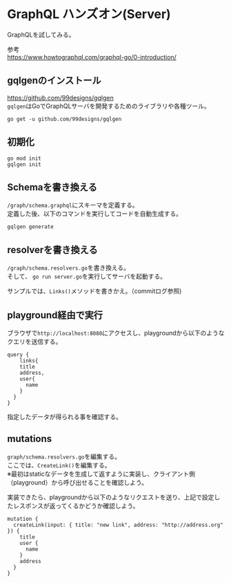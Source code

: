 # GraphQL ハンズオン(Server)

GraphQLを試してみる。  

参考  
https://www.howtographql.com/graphql-go/0-introduction/

## gqlgenのインストール
https://github.com/99designs/gqlgen  
`gqlgen`はGoでGraphQLサーバを開発するためのライブラリや各種ツール。  

```
go get -u github.com/99designs/gqlgen
```

## 初期化

```
go mod init
gqlgen init
```

## Schemaを書き換える

`/graph/schema.graphql`にスキーマを定義する。  
定義した後、以下のコマンドを実行してコードを自動生成する。  

```
gqlgen generate
```

## resolverを書き換える

`/graph/schema.resolvers.go`を書き換える。  
そして、 `go run server.go`を実行してサーバを起動する。  

サンプルでは、`Links()`メソッドを書きかえ。（commitログ参照)

## playground経由で実行
ブラウザで`http://localhost:8080`にアクセスし、playgroundから以下のようなクエリを送信する。  

```
query {
	links{
    title
    address,
    user{
      name
    }
  }
}
```

指定したデータが得られる事を確認する。

## mutations
`graph/schema.resolvers.go`を編集する。  
ここでは、`CreateLink()`を編集する。  
※最初はstaticなデータを生成して返すように実装し、クライアント側（playground）から呼び出せることを確認しよう。  

実装できたら、playgroundから以下のようなリクエストを送り、上記で設定したレスポンスが返ってくるかどうか確認しよう。  

```
mutation {
  createLink(input: { title: "new link", address: "http://address.org" }) {
    title
    user {
      name
    }
    address
  }
}
```

